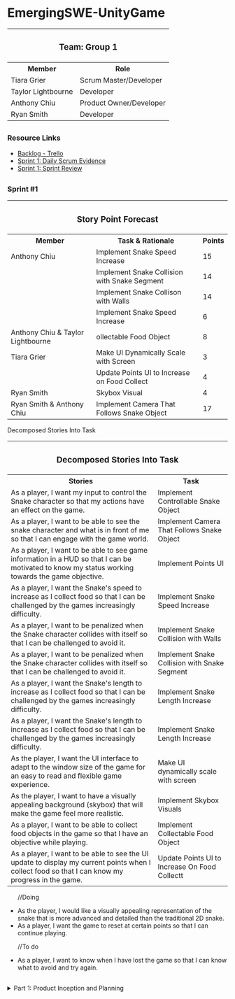 <h1>EmergingSWE-UnityGame</h1>

<table>
  <tr>
    <th colspan="2"><h3>Team: Group 1</h3></th>
  </tr>
  <tr>
    <th>Member</th>
    <th>Role</th>
  </tr>
  <tr>
    <td>Tiara Grier</td>
    <td>Scrum Master/Developer</td>
  </tr>
  <tr>
    <td>Taylor Lightbourne</td>
    <td>Developer</td>
  </tr>
  <tr>
    <td>Anthony Chiu</td>
    <td>Product Owner/Developer</td>
  </tr>
  <tr>
    <td>Ryan Smith</td>
    <td>Developer</td>
  </tr>
</table>

## <h3>Resource Links</h3>
<ul>
  <li><a href="https://trello.com/b/UdariJbe/snake-game" target="_blank">Backlog - Trello</a></li>
  <li><a href="https://github.com/ryan-matthew-smith/EmergingSWE-UnityGame/blob/main/Documents/Sprint%201/scrum_standup_evidence.PNG" target="_blank">Sprint 1: Daily Scrum Evidence</a></li>
  <li><a href="https://github.com/ryan-matthew-smith/EmergingSWE-UnityGame/blob/main/Documents/Sprint%201/Sprint%201%20Review.pdf" target="_blank">Sprint 1: Sprint Review</a></li>
</ul>

## <h3>Sprint #1</h3>
<table>
<tr>
  <th colspan ="3">
    <h3>
      Story Point Forecast
    </h3> 
      
  </th>
    <tr>
    <th>Member</th>
    <th>Task & Rationale</th>
    <th>Points</th>
  </tr>
  <tr>
    <td>Anthony Chiu</td>
    <td>Implement Snake Speed Increase</td>
    <td>15</td>
    
  </tr>
  <tr>
    <td></td>
    <td>Implement Snake Collision with Snake Segment</td>
    <td>14</td>
          <tr>
    <td></td>
    <td>Implement Snake Collison with Walls</td>
    <td>14</td>
  </tr>
  </tr>
    <tr>
    <td></td>
    <td>Implement Snake Speed Increase</td>
    <td>6</td>
  </tr>
      <tr>
    <td>Anthony Chiu & Taylor Lightbourne</td>
    <td>ollectable Food Object</td>
    <td>8</td>
  </tr>
      <tr>
    <td>Tiara Grier</td>
    <td>Make UI Dynamically Scale with Screen</td>
    <td>3</td>
  </tr>
        <tr>
    <td></td>
    <td>Update Points UI to Increase on Food Collect</td>
    <td>4</td>
  </tr>
    <tr>
    <td>Ryan Smith</td>
    <td>Skybox Visual</td>
    <td>4</td>
       </tr>
       <tr>
          <td>Ryan Smith & Anthony Chiu</td>
    <td>Implement Camera That Follows Snake Object</td>
    <td>17</td>
  </tr>

</tr>
  
</table>


<p> Decomposed Stories Into Task</p>
<table>
  <tr>
  <th colspan ="2">
    <h3>
      Decomposed Stories Into Task
    </h3> 
      </th>
    <tr>
    <th>Stories</th>
    <th>Task</th>
   </tr>
   <tr>
    <td>As a player, I want my input to control the Snake character so that my actions have an effect on the game.</td>
    <td>Implement Controllable Snake Object</td>
  </tr>
     <tr>
    <td>As a player, I want to be able to see the snake character and what is in front of me so that I can engage with the game world.</td>
    <td>Implement Camera That Follows Snake Object</td>
  </tr>
       <tr>
    <td>As a player, I want to be able to see game information in a HUD so that I can be motivated to know my status working towards the game objective.</td>
    <td>Implement Points UI</td>
  </tr>
         <tr>
    <td>As a player, I want the Snake's speed to increase as I collect food so that I can be challenged by the games increasingly difficulty.</td>
    <td>Implement Snake Speed Increase</td>
  </tr>
          <tr>
    <td>As a player, I want to be penalized when the Snake character collides with itself so that I can be challenged to avoid it.</td>
    <td>Implement Snake Collision with Walls</td>
  </tr>
            <tr>
    <td>As a player, I want to be penalized when the Snake character collides with itself so that I can be challenged to avoid it.</td>
    <td>Implement Snake Collision with Snake Segment</td>
  </tr>
              <tr>
    <td>As a player, I want the Snake's length to increase as I collect food so that I can be challenged by the games increasingly difficulty.</td>
    <td>Implement Snake Length Increase</td>
  </tr>
                <tr>
    <td>As a player, I want the Snake's length to increase as I collect food so that I can be challenged by the games increasingly difficulty.</td>
    <td>Implement Snake Length Increase</td>
  </tr>
                  <tr>
    <td>As the player, I want the UI interface to adapt to the window size of the game for an easy to read and flexible game experience.</td>
    <td>Make UI dynamically scale with screen</td>
  </tr>
                    <tr>
    <td>As the player, I want to have a visually appealing background (skybox) that will make the game feel more realistic.</td>
    <td>Implement Skybox Visuals</td>
  </tr>
     <tr>
    <td>As a player, I want to be able to collect food objects in the game so that I have an objective while playing.</td>
    <td>Implement Collectable Food Object</td>
  </tr>
       <tr>
    <td>As a player, I want to be able to see the UI update to display my current points when I collect food so that I can know my progress in the game.</td>
    <td>Update Points UI to Increase On Food Collectt</td>
  </tr>
</table>

<ul>

  //Doing
  <li>As the player, I would like a visually appealing representation of the snake that is more advanced and detailed than the traditional 2D snake.</li>
  <li>As a player, I want the game to reset at certain points so that I can continue playing.</li>

  //To do
  <li>As a player, I want to know when I have lost the game so that I can know what to avoid and try again.</li>
  
</ul>

## 

<details>
<summary>Part 1: Product Inception and Planning</summary>
<br>
<h3>Product Vision</h3>
<p>Our product is for gamers who originally played the Snake game. This new and improved Snake is a three-dimensional game that reimagines and expands on the retro 2D Snake game. Unlike the original game, which has limited potential and restricted movement and environments, our product will grow the World of Snake giving the player a better visual experience and making players feel they have more control of the snake in a more open environment.</p>

## <h3>Rationale for Product Backlog Order</h3>
<ol>
  <li>The first user story will focus on implementing a controllable snake object, as it will serve as the game's main character. This is essential for players to be able to navigate the game by moving the snake forward and changing its direction.</li>
  <li>We will incorporate a camera feature that tracks the snake and follows the snake's movements. This will ensure that players have a clear view of the snake's path and the length of its body at all times.</li>
  <li>To build the original game, we will need to introduce a food object for the snake to consume. This element will allow users to earn points and contribute to increasing the game's difficulty as it progresses.</li>
  <li>Next, we will implement a scoring system, which will be displayed on the user interface.</li>
  <li>The next user story will be to develop the functionality for the score to increment whenever the snake collects food. This feature can be developed in parallel with the next two user stories (6 and 7).</li>
  <li>In the next user story, we will introduce the ability for the snake to grow in length upon consuming the food object.</li>
  <li>In line with enhancing the snake's capabilities upon consuming food, we will implement a feature that increases the snake's speed when it eats the food object.</li>
  <li>We will develop the ability to detect when the snake collides with its own body. This development will be vital for future features, so we ordered it to occur prior to those user stories.</li>
  <li>Following this, we will introduce a scene reset function for players to reset the game and start again. Initially, this functionality will be triggered manually for testing, but it will be needed in the last user story when the user loses the game.</li>
  <li>We predict the last user story will focus on implementing a game failure condition. This condition will be triggered when the snake collides with its own body, resulting in the game ending and the scene resetting.</li>
</ol>

## <h3>Definition of Ready</h3>
<ol>
  <li>Implement Controllable Snake Object
    <ul>
      <li><b>Story Points:</b> 7</li>
      <li><b>User Story:</b> As a player, I want my input to control the Snake character so that my actions have an effect on the game.</li>
    </ul>
  </li>
  <li>Implement Camera That Follows Snake Object
    <ul>
      <li><b>Story Points:</b> 17</li>
      <li><b>User Story:</b> As a player, I want to be able to see the snake character and what is in front of me so that I can engage with the game world.</li>
    </ul>
  </li>
  <li><b>Implement Collectable Food Object</b>
    <ul>
      <li><b>Story Points:</b> 8</li>
      <li><b>User Story:</b> As a player, I want to be able to collect food objects in the game so that I have an objective while playing.</li>
    </ul>
  </li>
  <li><b>Implement Points UI</b>
    <ul>
      <li><b>Story Points:</b> 3</li>
      <li><b>User Story:</b> As a player, I want to be able to see game information in a HUD so that I can be motivated to know my status working towards the game objective.</li>
    </ul>
  </li>
  <li><b>Update Points UI to Increase On Food Collect</b>
    <ul>
      <li><b>Story Points:</b> 4</li>
      <li><b>User Story:</b> As a player, I want to be able to see the UI update to display my current points when I collect food so that I can know my progress in the game.</li>
    </ul>
  </li>
  <li><b>Implement Snake Length Increase</b>
    <ul>
      <li><b>Story Points:</b> 15</li>
      <li><b>User Story:</b> As a player, I want the Snake's length to increase as I collect food so that I can be challenged by the games increasingly difficulty.</li>
    </ul>
  </li>
  <li><b>Implement Snake Speed Increase</b>
    <ul>
      <li><b>Story Points:</b> 6</li>
      <li><b>User Story:</b> As a player, I want the Snake's speed to increase as I collect food so that I can be challenged by the games increasingly difficulty.</li>
    </ul>
  </li>
  <li><b>Implement Snake Collision with Snake Segment</b>
    <ul>
      <li><b>Story Points:</b> 14</li>
      <li><b>User Story:</b> As a player, I want to be penalized when the Snake character collides with itself so that I can be challenged to avoid it.</li>
    </ul>
  </li>
  <li><b>Implement Scene Reset Function</b>
    <ul>
      <li><b>Story Points:</b> 13</li>
      <li><b>User Story:</b> As a player, I want the game to reset at certain points so that I can continue playing.</li>
    </ul>
  </li>
  <li><b>Implement Game Failure Condition</b>
    <ul>
      <li><b>Story Points:</b> 8</li>
      <li><b>User Story:</b> As a player, I want to know when I have lost the game so that I can know what to avoid and try again.</li>
    </ul>
  </li>
</ol>
</details>

